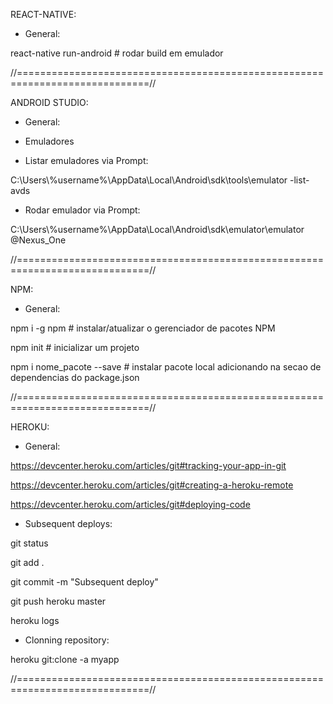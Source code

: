 REACT-NATIVE:

+ General:

react-native run-android # rodar build em emulador

//=============================================================================//

ANDROID STUDIO:

+ General:


+ Emuladores
+ Listar emuladores via Prompt:

C:\Users\\%username%\AppData\Local\Android\sdk\tools\emulator -list-avds

+ Rodar emulador via Prompt:

C:\Users\\%username%\AppData\Local\Android\sdk\emulator\emulator @Nexus_One


//=============================================================================//

NPM:

+ General:

npm i -g npm # instalar/atualizar o gerenciador de pacotes NPM

npm init # inicializar um projeto

npm i nome_pacote --save <package>  # instalar pacote local adicionando na secao de dependencias do package.json

//=============================================================================//

HEROKU:

+ General:

https://devcenter.heroku.com/articles/git#tracking-your-app-in-git

https://devcenter.heroku.com/articles/git#creating-a-heroku-remote

https://devcenter.heroku.com/articles/git#deploying-code

+ Subsequent deploys:

git status

git add .

git commit -m "Subsequent deploy"

git push heroku master

heroku logs

+ Clonning repository:

heroku git:clone -a myapp

//=============================================================================//
